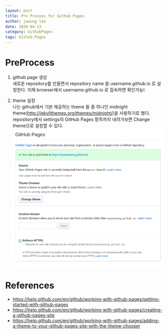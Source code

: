 ```yaml
---
layout: post
title: Pre Process for Github Pages
author: jaeung lee
date: 2020-04-13
category: GithubPages
tags: Github-Pages
---
```

# PreProcess

1. github page 생성	    
	새로운 repository를 만들면서 repository name 을 username.github.io 로 설정한다.
	이제 browser에서 username.github.io 로 접속하면 확인가능!.

2. theme 설정   
	나는 github에서 기본 제공하는 theme 들 중 하나인 midnight theme(http://jekyllthemes.org/themes/midnight/)을 사용하기로 했다. 
	repository에서 settings의 GitHub Pages 항목까지 내려가보면 Change theme으로 설정할 수 있다.
	![GitHub repository setting page](/assets/img/github-pages.png)

# References
- <https://help.github.com/en/github/working-with-github-pages/getting-started-with-github-pages>
- <https://help.github.com/en/github/working-with-github-pages/creating-a-github-pages-site>
- <https://help.github.com/en/github/working-with-github-pages/adding-a-theme-to-your-github-pages-site-with-the-theme-chooser>
